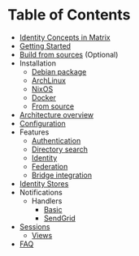 # Table of Contents
- [Identity Concepts in Matrix](concepts.md)
- [Getting Started](getting-started.md)
- [Build from sources](build.md) (Optional)
- Installation
  - [Debian package](install/debian.md)
  - [ArchLinux](install/archlinux.md)
  - [NixOS](install/nixos.md)
  - [Docker](install/docker.md)
  - [From source](install/source.md)
- [Architecture overview](architecture.md)
- [Configuration](configure.md)
- Features
  - [Authentication](features/authentication.md)
  - [Directory search](features/directory.md)
  - [Identity](features/identity.md)
  - [Federation](features/federation.md)
  - [Bridge integration](features/bridge-integration.md)
- [Identity Stores](stores/README.md)
- Notifications
  - Handlers
    - [Basic](threepids/notification/basic-handler.md)
    - [SendGrid](threepids/notification/sendgrid-handler.md)
- [Sessions](threepids/session/session.md)
  - [Views](threepids/session/session-views.md)
- [FAQ](faq.md)
